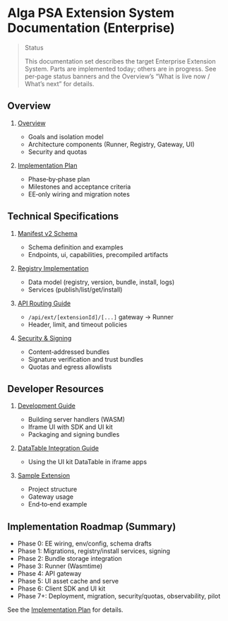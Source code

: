 # Alga PSA Extension System Documentation (Enterprise)
> Status
>
> This documentation set describes the target Enterprise Extension System. Parts are implemented today; others are in progress. See per‑page status banners and the Overview’s “What is live now / What’s next” for details.


## Overview

1. [Overview](overview.md)
   - Goals and isolation model
   - Architecture components (Runner, Registry, Gateway, UI)
   - Security and quotas

2. [Implementation Plan](implementation_plan.md)
   - Phase‑by‑phase plan
   - Milestones and acceptance criteria
   - EE‑only wiring and migration notes

## Technical Specifications

1. [Manifest v2 Schema](manifest_schema.md)
   - Schema definition and examples
   - Endpoints, ui, capabilities, precompiled artifacts

2. [Registry Implementation](registry_implementation.md)
   - Data model (registry, version, bundle, install, logs)
   - Services (publish/list/get/install)

3. [API Routing Guide](api-routing-guide.md)
   - `/api/ext/[extensionId]/[...]` gateway → Runner
   - Header, limit, and timeout policies

4. [Security & Signing](security_signing.md)
   - Content‑addressed bundles
   - Signature verification and trust bundles
   - Quotas and egress allowlists

## Developer Resources

1. [Development Guide](development_guide.md)
   - Building server handlers (WASM)
   - Iframe UI with SDK and UI kit
   - Packaging and signing bundles

2. [DataTable Integration Guide](datatable-integration-guide.md)
   - Using the UI kit DataTable in iframe apps

3. [Sample Extension](sample_template.md)
   - Project structure
   - Gateway usage
   - End‑to‑end example

## Implementation Roadmap (Summary)

- Phase 0: EE wiring, env/config, schema drafts
- Phase 1: Migrations, registry/install services, signing
- Phase 2: Bundle storage integration
- Phase 3: Runner (Wasmtime)
- Phase 4: API gateway
- Phase 5: UI asset cache and serve
- Phase 6: Client SDK and UI kit
- Phase 7+: Deployment, migration, security/quotas, observability, pilot

See the [Implementation Plan](implementation_plan.md) for details.

